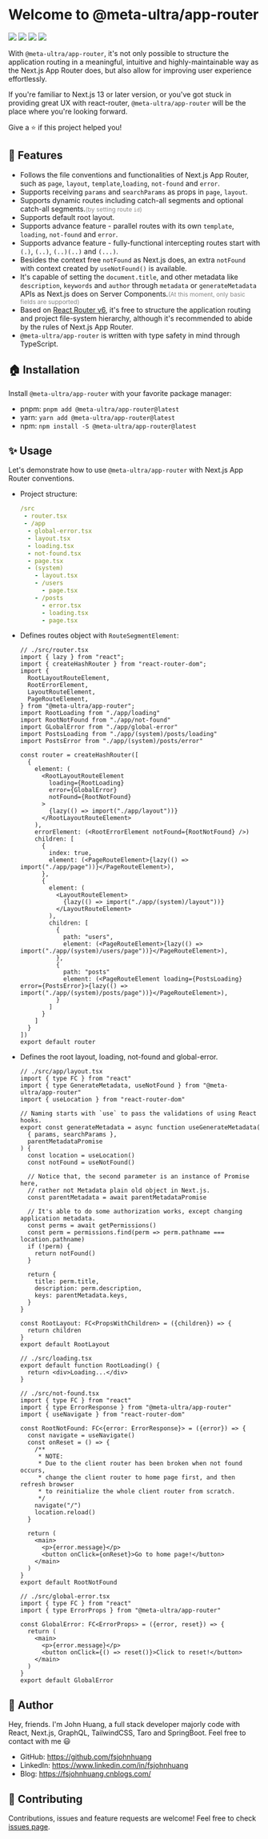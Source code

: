 # Welcome to @meta-ultra/app-router

<div>
  <img style="display:inline;" src="https://img.shields.io/github/package-json/v/meta-ultra/app-router?filename=packages%2Fapp-router%2Fpackage.json">
  <img style="display:inline;" src="https://img.shields.io/bundlephobia/min/%40meta-ultra/app-router">
  <img style="display:inline;" src="https://img.shields.io/bundlejs/size/%40meta-ultra/app-router">
  <img style="display:inline;" src="https://img.shields.io/github/license/meta-ultra/app-router">
</div>

With `@meta-ultra/app-router`, it's not only possible to structure the application routing in a meaningful, intuitive and highly-maintainable way as the Next.js App Router does, but also allow for improving user experience effortlessly.

If you're familiar to Next.js 13 or later version, or you've got stuck in providing great UX with react-router, `@meta-ultra/app-router` will be the place where you're looking forward.

Give a ⭐️ if this project helped you!

## 🌟 Features

- Follows the file conventions and functionalities of Next.js App Router, such as `page`, `layout`, `template`,`loading`, `not-found` and `error`.
- Supports receiving `params` and `searchParams` as props in `page`, `layout`.
- Supports dynamic routes including catch-all segments and optional catch-all segments.<span style="font-size: 12px; color: #888;">(by setting route `id`)</span>
- Supports default root layout.
- Supports advance feature - parallel routes with its own `template`, `loading`, `not-found` and `error`.
- Supports advance feature - fully-functional intercepting routes start with `(.)`, `(..)`, `(..)(..)` and `(...)`.
- Besides the context free `notFound` as Next.js does, an extra `notFound` with context created by `useNotFound()` is available.
- It's capable of setting the `document.title`, and other metadata like `description`, `keywords` and `author` through `metadata` or `generateMetadata` APIs as Next.js does on Server Components.<span style="font-size: 12px; color: #888;">(At this moment, only basic fields are supported)</span>
- Based on [React Router v6](https://reactrouter.com/), it's free to structure the application routing and project file-system hierarchy, although it's recommended to abide by the rules of Next.js App Router.
- `@meta-ultra/app-router` is written with type safety in mind through TypeScript.

## 🏠 Installation

Install `@meta-ultra/app-router` with your favorite package manager:

- pnpm: `pnpm add @meta-ultra/app-router@latest`
- yarn: `yarn add @meta-ultra/app-router@latest`
- npm: `npm install -S @meta-ultra/app-router@latest`

## ✨ Usage

Let's demonstrate how to use `@meta-ultra/app-router` with Next.js App Router conventions.

- Project structure:

  ```yaml
  /src
   - router.tsx
   - /app
    - global-error.tsx
    - layout.tsx
    - loading.tsx
    - not-found.tsx
    - page.tsx
    - (system)
      - layout.tsx
      - /users
        - page.tsx
      - /posts
        - error.tsx
        - loading.tsx
        - page.tsx
  ```

- Defines routes object with `RouteSegmentElement`:

  ```tsx
  // ./src/router.tsx
  import { lazy } from "react";
  import { createHashRouter } from "react-router-dom";
  import {
    RootLayoutRouteElement,
    RootErrorElement,
    LayoutRouteElement,
    PageRouteElement,
  } from "@meta-ultra/app-router";
  import RootLoading from "./app/loading"
  import RootNotFound from "./app/not-found"
  import GLobalError from "./app/global-error"
  import PostsLoading from "./app/(system)/posts/loading"
  import PostsError from "./app/(system)/posts/error"

  const router = createHashRouter([
    {
      element: (
        <RootLayoutRouteElement 
          loading={RootLoading} 
          error={GlobalError}
          notFound={RootNotFound}
        >
          {lazy(() => import("./app/layout"))}
        </RootLayoutRouteElement>
      ),
      errorElement: (<RootErrorElement notFound={RootNotFound} />)
      children: [
        {
          index: true,
          element: (<PageRouteElement>{lazy(() => import("./app/page"))}</PageRouteElement>),
        },
        {
          element: (
            <LayoutRouteElement>
              {lazy(() => import("./app/(system)/layout"))}
            </LayoutRouteElement>
          ),
          children: [
            {
              path: "users",
              element: (<PageRouteElement>{lazy(() => import("./app/(system)/users/page"))}</PageRouteElement>),
            },
            {
              path: "posts"
              element: (<PageRouteElement loading={PostsLoading} error={PostsError}>{lazy(() => import("./app/(system)/posts/page"))}</PageRouteElement>),
            }
          ]
        }
      ]
    }
  ])
  export default router
  ```

- Defines the root layout, loading, not-found and global-error.

  ```tsx
  // ./src/app/layout.tsx
  import { type FC } from "react"
  import { type GenerateMetadata, useNotFound } from "@meta-ultra/app-router"
  import { useLocation } from "react-router-dom"

  // Naming starts with `use` to pass the validations of using React hooks.
  export const generateMetadata = async function useGenerateMetadata(
    { params, searchParams }, 
    parentMetadataPromise
  ) {
    const location = useLocation()
    const notFound = useNotFound()

    // Notice that, the second parameter is an instance of Promise here, 
    // rather not Metadata plain old object in Next.js.
    const parentMetadata = await parentMetadataPromise

    // It's able to do some authorization works, except changing application metadata.
    const perms = await getPermissions()
    const perm = permissions.find(perm => perm.pathname === location.pathname)
    if (!perm) {
      return notFound()
    }

    return {
      title: perm.title,
      description: perm.description,
      keys: parentMetadata.keys,
    }
  } 

  const RootLayout: FC<PropsWithChildren> = ({children}) => {
    return children
  }
  export default RootLayout

  // ./src/loading.tsx
  export default function RootLoading() {
    return <div>Loading...</div>
  }

  // ./src/not-found.tsx
  import { type FC } from "react"
  import { type ErrorResponse } from "@meta-ultra/app-router"
  import { useNavigate } from "react-router-dom"

  const RootNotFound: FC<{error: ErrorResponse}> = ({error}) => {
    const navigate = useNavigate()
    const onReset = () => {
      /**
       * NOTE:
       * Due to the client router has been broken when not found occurs,
       * change the client router to home page first, and then refresh browser 
       * to reinitialize the whole client router from scratch.
       */ 
      navigate("/")
      location.reload()
    }

    return (
      <main>
        <p>{error.message}</p>
        <button onClick={onReset}>Go to home page!</button>
      </main>
    )
  }
  export default RootNotFound

  // ./src/global-error.tsx
  import { type FC } from "react"
  import { type ErrorProps } from "@meta-ultra/app-router"

  const GlobalError: FC<ErrorProps> = ({error, reset}) => {
    return (
      <main>
        <p>{error.message}</p>
        <button onClick={() => reset()}>Click to reset!</button>
      </main>
    )
  }
  export default GlobalError
  ```

## 👶 Author

Hey, friends. I'm John Huang, a full stack developer majorly code with React, Next.js, GraphQL, TailwindCSS, Taro and SpringBoot. Feel free to contact with me 😃

- GitHub: <https://github.com/fsjohnhuang>
- LinkedIn: <https://www.linkedin.com/in/fsjohnhuang>
- Blog: <https://fsjohnhuang.cnblogs.com/>

## 🤝 Contributing

Contributions, issues and feature requests are welcome!
Feel free to check [issues page](https://github.com/meta-ultra/app-router/issues).
